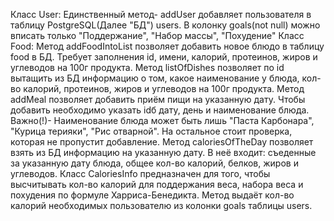 Класс User:
Единственный метод- addUser добавляет пользователя в таблицу PostgreSQL(Далее "БД") users. В колонку goals(not null) можно вписать только "Поддержание", "Набор массы", "Похудение"
Класс Food:
Метод addFoodIntoList позволяет добавить новое блюдо в таблицу food в БД. Требует заполнения id, имени, калорий, протеинов, жиров и углеводов на 100г продукта.
Метод listOfDishes позволяет по id вытащить из БД информацию о том, какое наименование у блюда, кол-во калорий, протеинов, жиров и углеводов на 100г продукта.
Метод addMeal позволяет добавить приём пищи на указанную дату. Чтобы добавить необходимо указать idб дату, день и наименование блюда. Важно(!)- Наименование блюда может быть лишь "Паста Карбонара", "Курица терияки", "Рис отварной". На остальное стоит проверка, которая не пропустит добавление.
Метод caloriesOfTheDay позволяет взять из БД информацию на указанную дату. В неё входит: съеденные за указанную дату блюда, общее кол-во калорий, белков, жиров и углеводов.
Класс CaloriesInfo предназначен для того, чтобы высчитывать кол-во калорий для поддержания веса, набора веса и похудения по формуле Харриса-Бенедикта. Метод выдаёт кол-во калорий необходимых пользователю из колонки goals таблицы users.
